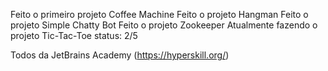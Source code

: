 Feito o primeiro projeto Coffee Machine
Feito o projeto Hangman
Feito o projeto Simple Chatty Bot
Feito o projeto Zookeeper
Atualmente fazendo o projeto Tic-Tac-Toe status: 2/5


Todos da JetBrains Academy (https://hyperskill.org/)